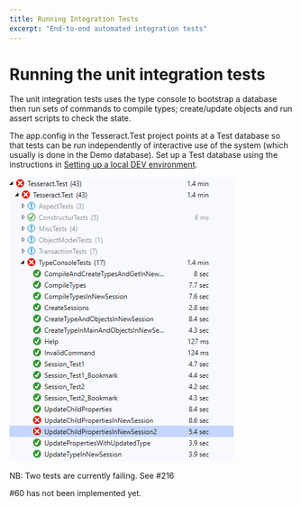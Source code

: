 ```yaml
---
title: Running Integration Tests
excerpt: "End-to-end automated integration tests"
---
```


# Running the unit integration tests

The unit integration tests uses the type console to bootstrap a database then run sets of commands to compile types; create/update objects and run assert scripts to check the state.

The app.config in the Tesseract.Test project points at a Test database so that tests can be run independently of interactive use of the system (which usually is done in the Demo database). Set up a Test database using the instructions in [Setting up a local DEV environment](/Deployment/Setting-up-a-local-DEV-environment).



![image.png](../images/image-7bdffd5b-b139-4d1e-b204-b9c302a37e1e.png)

NB: Two tests are currently failing. See #216

#60 has not been implemented yet.